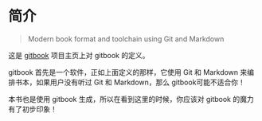 # 简介

<blockquote>
<p>Modern book format and toolchain using Git and Markdown</p>
</blockquote>

这是 [gitbook](https://github.com/GitbookIO/gitbook) 项目主页上对 gitbook 的定义。

gitbook 首先是一个软件，正如上面定义的那样，它使用 Git 和 Markdown 来编排书本，如果用户没有听过 Git 和 Markdown，那么 gitbook可能不适合你！

本书也是使用 gitbook 生成，所以在看到这里的时候，你应该对 gitbook 的魔力有了初步印象！